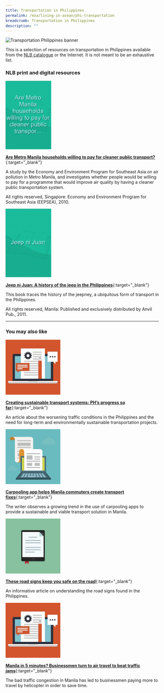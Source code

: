 ```yaml
---
title: Transportation in Philippines
permalink: /eoa/living-in-asean/phi-transportation
breadcrumb: Transportation in Philippines
description: ""
---
```




<img src="/images/asean-living/Transportation-Philippines.jpg" alt="Transportation Philippines banner" style="width:800px;" />

 This is a selection of resources on transportation in Philippines available from the [NLB catalogue](http://catalogue.nlb.gov.sg/) or the Internet.  It is not meant to be an exhaustive list.

### **NLB print and digital resources**

<img src="/images/book-covers/Are-Metro-Manila-households-willing-to-pay-for-cleaner-public-transport.png" style="width:150px;" />

[**Are Metro Manila households willing to pay for cleaner public transport?**](http://eservice.nlb.gov.sg/item_holding.aspx?bid=14206186){:target="_blank"}

A study by the Economy and Environment Program for Southeast Asia on air pollution in Metro Manila, and investigates whether people would be willing to pay for a programme that would improve air quality by having a cleaner public transportation system.

All rights reserved, Singapore: Economy and Environment Program for Southeast Asia (EEPSEA), 2010.

<img src="/images/book-covers/Jeep-ni-Juan-A-history-of-the-jeep-in-the-Philippines.png" style="width:150px;" />

[**Jeep ni Juan: A history of the jeep in the Philippines**](http://eservice.nlb.gov.sg/item_holding.aspx?bid=14086756){:target="_blank"}

This book traces the history of the jeepney, a ubiquitous form of transport in the Philippines.

All rights reserved, Manila: Published and exclusively distributed by Anvil Pub., 2011.

---

### **You may also like**

<img src="/images/resources/Article 4.jpg" style="width:180px;" />

[**Creating sustainable transport systems: PH’s progress so far**](https://www.rappler.com/science-nature/environment/127075-philippines-sustainable-transportation-strategy){:target="_blank"}

An article about the worsening traffic conditions in the Philippines and the need for long-term and environmentally sustainable transportation projects.

<img src="/images/resources/Article 1.jpg" style="width:180px;" />

[**Carpooling app helps Manila commuters create transport fixes**](https://www.rappler.com/business/industries/215-tech-biz/142853-carpooling-wunder-metro-manila-transportation){:target="_blank"}

The writer observes a growing trend in the use of carpooling apps to provide a sustainable and viable transport solution in Manila.

<img src="/images/resources/Article 2.jpg" style="width:180px;" />

[**These road signs keep you safe on the road**](https://www.rappler/com/move-ph/issues/road-safety/166081-philippines-road-signs-road-safety){:target="_blank"}

An informative article on understanding the road signs found in the Philippines.

<img src="/images/resources/Article 4.jpg" style="width:180px;" />

[**Manila in 5 minutes? Businessmen turn to air travel to beat traffic jams**](https://www.rappler.com/business/features/127968-asian-aerospace-air-transport-traffic-manila){:target="_blank"}

The bad traffic congestion in Manila has led to businessmen paying more to travel by helicopter in order to save time.